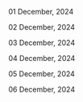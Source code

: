 01 December, 2024

02 December, 2024

03 December, 2024

04 December, 2024

05 December, 2024

06 December, 2024